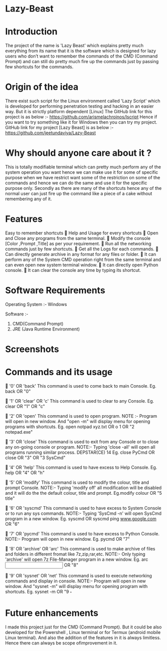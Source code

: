 # Lazy-Beast

# Introduction

The project of the name is 'Lazy Beast' which explains pretty
much everything from its name that it is the software which is
designed for lazy users who don’t want to remember the
commands of the CMD (Command Prompt) and can still do
pretty much fire up the commands just by passing few shortcuts
for the commands.

# Origin of the idea

There exist such script for the Linux environment called 'Lazy
Script' which is developed for performing penetration testing
and hacking in an easier way. But it is strictly platform dependent [Linux]
The GitHub link for this project is as below :- https://github.com/arismelachroinos/lscript
Hence if you want to try something like it for Windows then
you can try my project. GitHub link for my project [Lazy Beast] is as below :- https://github.com/jeetundaviya/Lazy-Beast

# Why should anyone care about it ?

This is totally modifiable terminal which can pretty much
perform any of the system operation you want hence we can
make use it for some of specific purpose when we have restrict
want some of the restriction on some of the commands and
hence we can do the same and use it for the specific purpose
only. Secondly as there are many of the shortcuts hence any of the
normal user can just fire up the command like a piece of a
cake without remembering any of it.

# Features

Easy to remember shortcuts
 Help and Usage for every shortcuts
 Open and Close any programs from the same
terminal. 
 Modify the console [Color ,Prompt ,Title] as per
your requirement.
 Run all the networking commands just by few
shortcuts. 
 Get all the Logs for each commands.  Can directly generate archive in any format for
any files or folder.
 It can perform any of the System CMD operation right
from the same terminal and can even open new
system terminal window.
 It can directly open Python console. 
 It can clear the console any time by typing
its shortcut.

# Software Requirements

Operating System :-
Windows

Software :-
1. CMD(Command Prompt)
2. JRE (Java Runtime Environment)

# Screenshots



# Commands and its usage

 '0' OR 'back'
This command is used to come back to main Console. Eg. back OR "0"

 '1' OR 'clear' OR 'c'
This command is used to clear to any Console. Eg. clear OR "1" OR "c"

 '2' OR 'open'
This command is used to open program. NOTE :- Program will open in new window. And "open
-m" will display menu for opening programs with
shortcuts. Eg. open notpad xyz.txt OR o 1 OR "2 notepad.exe"

 '3' OR 'close'
This command is used to exit from any Console or to
close any on-going console or program. NOTE:- Typing 'close -all' will open all programs
running similar process.
DEPSTAR(CE) 14
Eg. close PyCmd OR close OR "3" OR "3 SysCmd"

 '4' OR 'help'
This command is used to have excess to Help Console. Eg. help OR "4" OR "h"

 '5' OR 'modify'
This command is used to modify the colour, title and
prompt Console. NOTE:- Typing 'modify off' all modification will be
disabled and it will do the the default colour, title and
prompt. Eg.modify colour OR "5 title"

 '6' OR 'syscmd'
This command is used to have excess to System Console
or to run any sys commands. NOTE:- Typing 'SysCmd -n' will open SysCmd program
in a new window. Eg. syscmd OR
syscmd ping www.google.com OR "6"

 '7' OR 'pycmd'
This command is used to have excess to Python Console. NOTE:- Program will open in new window. Eg. pycmd OR "7"

 '8' OR 'archive' OR 'arc'
This command is used to make archive of files and
folders in different fromat like 7z,zip,rar,etc. NOTE:- Only typing 'archive' will open 7z File-Manager
program in a new window. Eg. arc <extension> <output loc> <input loc> OR "8"
  
 '9' OR 'sysnet' OR 'net'
This command is used to execute networking commands
and display in console. NOTE:- Program will open in new window. And "sysnet -m" will display menu for opening
program with shortcuts. Eg. sysnet -m OR "9 <Sub command>"
  
# Future enhancements

I made this project just for the CMD (Command Prompt). But it could be also developed for the Powershell , Linux
terminal or for Termux (android mobile Linux terminal). And also the addition of the features in it is always
limitless. Hence there can always be scope ofimprovement in it.

  
  
